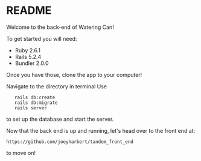 # README

Welcome to the back-end of Watering Can!

To get started you will need:

* Ruby 2.6.1
* Rails 5.2.4
* Bundler 2.0.0

Once you have those, clone the app to your computer!

Navigate to the directory in terminal
Use
```
   rails db:create
   rails db:migrate
   rails server
```
to set up the database and start the server.

Now that the back end is up and running, let's head over to the front end at:

```https://github.com/joeyharbert/tandem_front_end```

to move on!